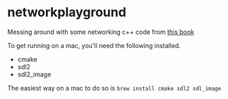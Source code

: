 # networkplayground
Messing around with some networking c++ code from [this book](https://github.com/MultiplayerBook/MultiplayerBook)

To get running on a mac, you'll need the following installed. 
- cmake
- sdl2
- sdl2_image

The easiest way on a mac to do so is `brew install cmake sdl2 sdl_image`


